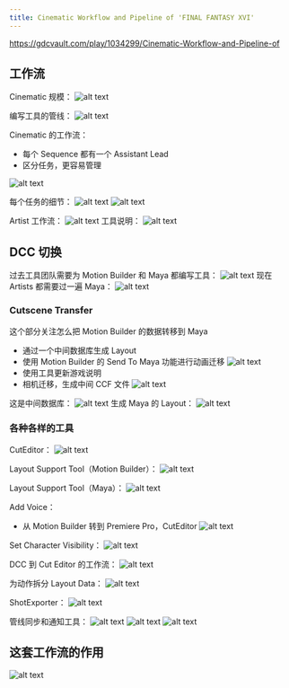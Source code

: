 ```yaml
---
title: Cinematic Workflow and Pipeline of 'FINAL FANTASY XVI'
---
```


https://gdcvault.com/play/1034299/Cinematic-Workflow-and-Pipeline-of

## 工作流

Cinematic 规模：
![alt text](image.png)

编写工具的管线：
![alt text](image-1.png)

Cinematic 的工作流：

- 每个 Sequence 都有一个 Assistant Lead
- 区分任务，更容易管理

![alt text](image-2.png)

每个任务的细节：
![alt text](image-3.png)
![alt text](image-4.png)

Artist 工作流：
![alt text](image-5.png)
工具说明：
![alt text](image-6.png)

## DCC 切换

过去工具团队需要为 Motion Builder 和 Maya 都编写工具：
![alt text](image-7.png)
现在 Artists 都需要过一遍 Maya：
![alt text](image-8.png)

### Cutscene Transfer

这个部分关注怎么把 Motion Builder 的数据转移到 Maya

- 通过一个中间数据库生成 Layout
- 使用 Motion Builder 的 Send To Maya 功能进行动画迁移
  ![alt text](image-9.png)
- 使用工具更新游戏说明
- 相机迁移，生成中间 CCF 文件
  ![alt text](image-12.png)

这是中间数据库：
![alt text](image-10.png)
生成 Maya 的 Layout：
![alt text](image-11.png)

### 各种各样的工具

CutEditor：
![alt text](image-14.png)

Layout Support Tool（Motion Builder）：
![alt text](image-15.png)

Layout Support Tool（Maya）：
![alt text](image-16.png)

Add Voice：

- 从 Motion Builder 转到 Premiere Pro，CutEditor
  ![alt text](image-17.png)

Set Character Visibility：
![alt text](image-18.png)

DCC 到 Cut Editor 的工作流：
![alt text](image-19.png)

为动作拆分 Layout Data：
![alt text](image-20.png)

ShotExporter：
![alt text](image-21.png)

管线同步和通知工具：
![alt text](image-22.png)
![alt text](image-23.png)
![alt text](image-24.png)

## 这套工作流的作用

![alt text](image-25.png)
